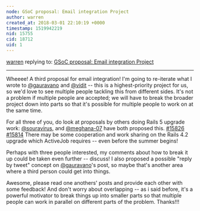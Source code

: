 ```yaml
---
node: GSoC proposal: Email integration Project
author: warren
created_at: 2018-03-01 22:10:19 +0000
timestamp: 1519942219
nid: 15755
cid: 18712
uid: 1
---
```




[warren](../profile/warren) replying to: [GSoC proposal: Email integration Project](../notes/namangupta/02-17-2018/gsoc-proposal)

----
Wheeee! A third proposal for email integration! I'm going to re-iterate what I wrote to [@gauravano](/profile/gauravano) and [@vidit](/profile/vidit) -- this is a highest-priority project for us, so we'd love to see multiple people tackling this from different sides. It's not a problem if multiple people are accepted; we will have to break the broader project down into parts so that it's possible for multiple people to work on at the same time.

For all three of you, do look at proposals by others doing Rails 5 upgrade work: [@souravirus](/profile/souravirus), and [@meghana-07](/profile/meghana-07) have both proposed this. [#15826](/n/15826) [#15814](/n/15814) There may be some cooperation and work sharing on the Rails 4.2 upgrade which ActiveJob requires -- even before the summer begins!

Perhaps with three people interested, my comments about how to break it up could be taken even further -- discuss! I also proposed a possible "reply by tweet" concept on [@gauravano](/profile/gauravano)'s post, so maybe that's another area where a third person could get into things. 

Awesome, please read one anothers' posts and provide each other with some feedback! And don't worry about overlapping -- as i said before, it's a powerful motivator to break things up into smaller parts so that multiple people can work in parallel on different parts of the problem. Thanks!!!